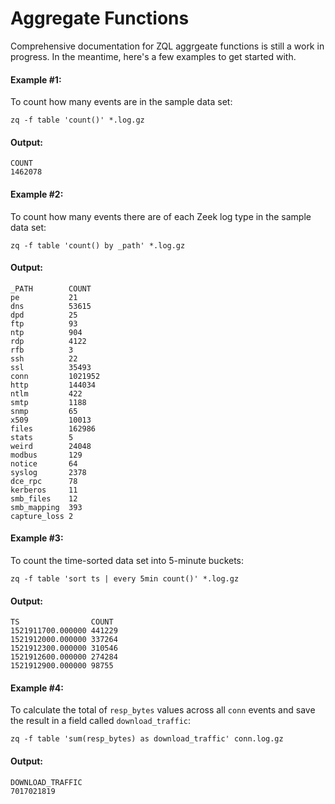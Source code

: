 # Aggregate Functions

Comprehensive documentation for ZQL aggrgeate functions is still a work in
progress. In the meantime, here's a few examples to get started with.

#### Example #1:

To count how many events are in the sample data set:

```zq-command
zq -f table 'count()' *.log.gz
```

#### Output:
```zq-output
COUNT
1462078
```

#### Example #2:

To count how many events there are of each Zeek log type in the sample data
set:

```zq-command
zq -f table 'count() by _path' *.log.gz
```

#### Output:
```zq-output
_PATH        COUNT
pe           21
dns          53615
dpd          25
ftp          93
ntp          904
rdp          4122
rfb          3
ssh          22
ssl          35493
conn         1021952
http         144034
ntlm         422
smtp         1188
snmp         65
x509         10013
files        162986
stats        5
weird        24048
modbus       129
notice       64
syslog       2378
dce_rpc      78
kerberos     11
smb_files    12
smb_mapping  393
capture_loss 2
```

#### Example #3:

To count the time-sorted data set into 5-minute buckets:

```zq-command
zq -f table 'sort ts | every 5min count()' *.log.gz
```

#### Output:
```zq-output
TS                COUNT
1521911700.000000 441229
1521912000.000000 337264
1521912300.000000 310546
1521912600.000000 274284
1521912900.000000 98755
```

#### Example #4:

To calculate the total of `resp_bytes` values across all `conn` events and save
the result in a field called `download_traffic`:

```zq-command
zq -f table 'sum(resp_bytes) as download_traffic' conn.log.gz
```

#### Output:
```zq-output
DOWNLOAD_TRAFFIC
7017021819
```
